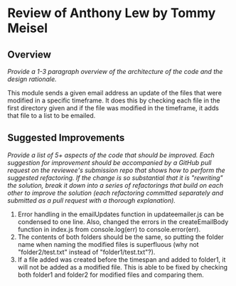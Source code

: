 # Review of Anthony Lew by Tommy Meisel

## Overview

*Provide a 1-3 paragraph overview of the architecture of the code and the design rationale.*

This module sends a given email address an update of the files that were modified in a specific timeframe. It does this by checking each file in the first directory given and if the file was modified in the timeframe, it adds that file to a list to be emailed.

## Suggested Improvements

*Provide a list of 5+ aspects of the code that should be improved. Each suggestion for improvement should be accompanied by a GitHub pull request on the reviewee's submission repo that shows how to perform the suggested refactoring. If the change is so substantial that it is "rewriting" the solution, break it down into a series of refactorings that build on each other to improve the solution (each refactoring committed separately and submitted as a pull request with a thorough explanation).*

1. Error handling in the emailUpdates function in updateemailer.js can be condensed to one line. Also, changed the errors in the createEmailBody function in index.js from console.log(err) to console.error(err).
2. The contents of both folders should be the same, so putting the folder name when naming the modified files is superfluous (why not "folder2/test.txt" instead of "folder1/test.txt"?).
3. If a file added was created before the timespan and added to folder1, it will not be added as a modified file. This is able to be fixed by checking both folder1 and folder2 for modified files and comparing them.
